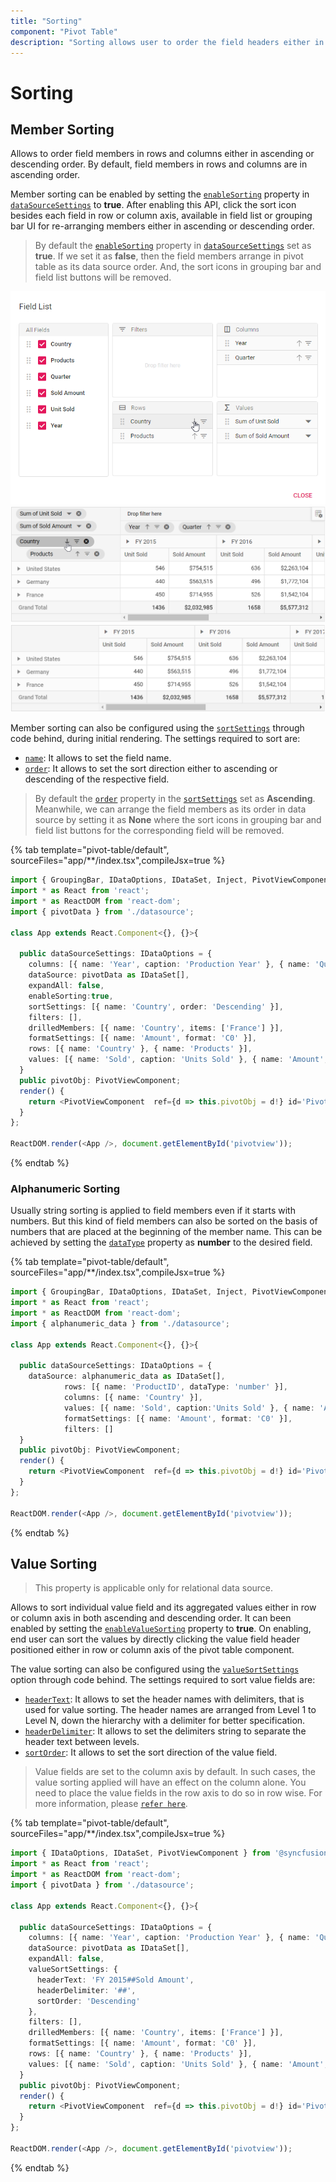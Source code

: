 ```yaml
---
title: "Sorting"
component: "Pivot Table"
description: "Sorting allows user to order the field headers either in ascending or descending."
---
```


# Sorting

## Member Sorting

Allows to order field members in rows and columns either in ascending or descending order. By default, field members in rows and columns are in ascending order.

Member sorting can be enabled by setting the [`enableSorting`](https://ej2.syncfusion.com/react/documentation/api/pivotview/dataSourceSettingsModel/#enablesorting) property in [`dataSourceSettings`](https://ej2.syncfusion.com/react/documentation/api/pivotview/#datasourcesettings) to **true**. After enabling this API, click the sort icon besides each field in row or column axis, available in field list or grouping bar UI for re-arranging members either in ascending or descending order.

> By default the [`enableSorting`](https://ej2.syncfusion.com/react/documentation/api/pivotview/dataSourceSettingsModel/#enablesorting) property in [`dataSourceSettings`](https://ej2.syncfusion.com/react/documentation/api/pivotview/#datasourcesettings) set as **true**. If we set it as **false**, then the field members arrange in pivot table as its data source order. And, the sort icons in grouping bar and field list buttons will be removed.

![output](images/sorting_fl.png "Member sorting icon in field list")
<br/>
![output](images/sorting_gb.png "Member sorting icon in grouping bar")
<br/>
![output](images/sorting_grid.png "Resultant pivot table on member sort")

Member sorting can also be configured using the [`sortSettings`](https://ej2.syncfusion.com/react/documentation/api/pivotview/dataSourceSettingsModel/#sortsettings) through code behind, during initial rendering. The settings required to sort are:

* [`name`](https://ej2.syncfusion.com/react/documentation/api/pivotview/sortModel/#name): It allows to set the field name.
* [`order`](https://ej2.syncfusion.com/react/documentation/api/pivotview/sortModel/#order): It allows to set the sort direction either to ascending or descending of the respective field.

> By default the [`order`](https://ej2.syncfusion.com/react/documentation/api/pivotview/sortModel/#order) property in the [`sortSettings`](https://ej2.syncfusion.com/react/documentation/api/pivotview/dataSourceSettingsModel/#sortsettings) set as **Ascending**. Meanwhile, we can arrange the field members as its order in data source by setting it as **None** where the sort icons in grouping bar and field list buttons for the corresponding field will be removed.

{% tab template="pivot-table/default", sourceFiles="app/**/index.tsx",compileJsx=true %}

```typescript
import { GroupingBar, IDataOptions, IDataSet, Inject, PivotViewComponent } from '@syncfusion/ej2-react-pivotview';
import * as React from 'react';
import * as ReactDOM from 'react-dom';
import { pivotData } from './datasource';

class App extends React.Component<{}, {}>{

  public dataSourceSettings: IDataOptions = {
    columns: [{ name: 'Year', caption: 'Production Year' }, { name: 'Quarter' }],
    dataSource: pivotData as IDataSet[],
    expandAll: false,
    enableSorting:true,
    sortSettings: [{ name: 'Country', order: 'Descending' }],
    filters: [],
    drilledMembers: [{ name: 'Country', items: ['France'] }],
    formatSettings: [{ name: 'Amount', format: 'C0' }],
    rows: [{ name: 'Country' }, { name: 'Products' }],
    values: [{ name: 'Sold', caption: 'Units Sold' }, { name: 'Amount', caption: 'Sold Amount' }]
  }
  public pivotObj: PivotViewComponent;
  render() {
    return <PivotViewComponent  ref={d => this.pivotObj = d!} id='PivotView' height={350} showGroupingBar={true} enableSorting={true} dataSourceSettings={this.dataSourceSettings}><Inject services={[GroupingBar]}/></PivotViewComponent>
  }
};

ReactDOM.render(<App />, document.getElementById('pivotview'));

```

{% endtab %}

### Alphanumeric Sorting

Usually string sorting is applied to field members even if it starts with numbers. But this kind of field members can also be sorted on the basis of numbers that are placed at the beginning of the member name. This can be achieved by setting the [`dataType`](https://ej2.syncfusion.com/react/documentation/api/pivotview/fieldOptions/#datatype) property as **number** to the desired field.

{% tab template="pivot-table/default", sourceFiles="app/**/index.tsx",compileJsx=true %}

```typescript
import { GroupingBar, IDataOptions, IDataSet, Inject, PivotViewComponent } from '@syncfusion/ej2-react-pivotview';
import * as React from 'react';
import * as ReactDOM from 'react-dom';
import { alphanumeric_data } from './datasource';

class App extends React.Component<{}, {}>{

  public dataSourceSettings: IDataOptions = {
    dataSource: alphanumeric_data as IDataSet[],
            rows: [{ name: 'ProductID', dataType: 'number' }],
            columns: [{ name: 'Country' }],
            values: [{ name: 'Sold', caption:'Units Sold' }, { name: 'Amount', caption:'Sold Amount' }],
            formatSettings: [{ name: 'Amount', format: 'C0' }],
            filters: []
  }
  public pivotObj: PivotViewComponent;
  render() {
    return <PivotViewComponent  ref={d => this.pivotObj = d!} id='PivotView' height={350} showGroupingBar={true} dataSourceSettings={this.dataSourceSettings}><Inject services={[GroupingBar]}/></PivotViewComponent>
  }
};

ReactDOM.render(<App />, document.getElementById('pivotview'));

```

{% endtab %}

## Value Sorting

> This property is applicable only for relational data source.

Allows to sort individual value field and its aggregated values either in row or column axis in both ascending and descending order. It can been enabled by setting the [`enableValueSorting`](https://ej2.syncfusion.com/react/documentation/api/pivotview/#enablevaluesorting) property to **true**. On enabling, end user can sort the values by directly clicking the value field header positioned either in row or column axis of the pivot table component.

The value sorting can also be configured using the [`valueSortSettings`](https://ej2.syncfusion.com/react/documentation/api/pivotview/dataSourceSettingsModel/#valuesortsettings) option through code behind. The settings required to sort value fields are:

* [`headerText`](https://ej2.syncfusion.com/react/documentation/api/pivotview/valueSortSettingsModel/#headertext): It allows to set the header names with delimiters, that is used for value sorting. The header names are arranged from Level 1 to Level N, down the hierarchy with a delimiter for better specification.
* [`headerDelimiter`](https://ej2.syncfusion.com/react/documentation/api/pivotview/valueSortSettingsModel/#headerdelimiter): It allows to set the delimiters string to separate the header text between levels.
* [`sortOrder`](https://ej2.syncfusion.com/react/documentation/api/pivotview/valueSortSettingsModel/#sortorder): It allows to set the sort direction of the value field.

> Value fields are set to the column axis by default. In such cases, the value sorting applied will have an effect on the column alone. You need to place the value fields in the row axis to do so in row wise. For more information, please [`refer here`](https://ej2.syncfusion.com/react/documentation/pivotview/data-binding/#values-in-row-axis).

{% tab template="pivot-table/default", sourceFiles="app/**/index.tsx",compileJsx=true %}

```typescript
import { IDataOptions, IDataSet, PivotViewComponent } from '@syncfusion/ej2-react-pivotview';
import * as React from 'react';
import * as ReactDOM from 'react-dom';
import { pivotData } from './datasource';

class App extends React.Component<{}, {}>{

  public dataSourceSettings: IDataOptions = {
    columns: [{ name: 'Year', caption: 'Production Year' }, { name: 'Quarter' }],
    dataSource: pivotData as IDataSet[],
    expandAll: false,
    valueSortSettings: {
      headerText: 'FY 2015##Sold Amount',
      headerDelimiter: '##',
      sortOrder: 'Descending'
    },
    filters: [],
    drilledMembers: [{ name: 'Country', items: ['France'] }],
    formatSettings: [{ name: 'Amount', format: 'C0' }],
    rows: [{ name: 'Country' }, { name: 'Products' }],
    values: [{ name: 'Sold', caption: 'Units Sold' }, { name: 'Amount', caption: 'Sold Amount' }]
  }
  public pivotObj: PivotViewComponent;
  render() {
    return <PivotViewComponent  ref={d => this.pivotObj = d!} id='PivotView' height={350} enableValueSorting={true} dataSourceSettings={this.dataSourceSettings}></PivotViewComponent>
  }
};

ReactDOM.render(<App />, document.getElementById('pivotview'));

```

{% endtab %}